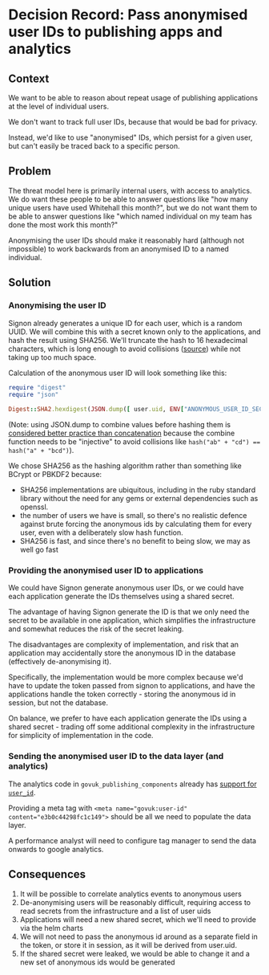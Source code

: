 # Decision Record: Pass anonymised user IDs to publishing apps and analytics

## Context

We want to be able to reason about repeat usage of publishing applications at the level of individual users.

We don't want to track full user IDs, because that would be bad for privacy.

Instead, we'd like to use "anonymised" IDs, which persist for a given user, but can't easily be traced back to
a specific person.

## Problem

The threat model here is primarily internal users, with access to analytics. We do want these people to be able
to answer questions like "how many unique users have used Whitehall this month?", but we do not want them to be able
to answer questions like "which named individual on my team has done the most work this month?"

Anonymising the user IDs should make it reasonably hard (although not impossible) to work backwards from an anonymised
ID to a named individual.

## Solution

### Anonymising the user ID

Signon already generates a unique ID for each user, which is a random UUID. We will combine this with a secret known
only to the applications, and hash the result using SHA256. We'll truncate the hash to 16 hexadecimal characters, which
is long enough to avoid collisions ([source](https://github.com/alphagov/signon/pull/3983#discussion_r2284680904))
while not taking up too much space.

Calculation of the anonymous user ID will look something like this:

```ruby
require "digest"
require "json"

Digest::SHA2.hexdigest(JSON.dump([ user.uid, ENV["ANONYMOUS_USER_ID_SECRET"] ]))[..16]
```
(Note: using JSON.dump to combine values before hashing them is [considered better practice than concatenation](https://jameshfisher.com/2018/01/09/how-to-hash-multiple-values/)
because the combine function needs to be "injective" to avoid collisions like `hash("ab" + "cd") == hash("a" + "bcd")`).

We chose SHA256 as the hashing algorithm rather than something like BCrypt or PBKDF2 because:

- SHA256 implementations are ubiquitous, including in the ruby standard library without the need for any gems or
  external dependencies such as openssl.
- the number of users we have is small, so there's no realistic defence against brute forcing the anonymous ids by
  calculating them for every user, even with a deliberately slow hash function.
- SHA256 is fast, and since there's no benefit to being slow, we may as well go fast

### Providing the anonymised user ID to applications

We could have Signon generate anonymous user IDs, or we could have each application generate the IDs themselves using a
shared secret.

The advantage of having Signon generate the ID is that we only need the secret to be available in one application, which
simplifies the infrastructure and somewhat reduces the risk of the secret leaking.

The disadvantages are complexity of implementation, and risk that an application may accidentally store the anonymous ID
in the database (effectively de-anonymising it).

Specifically, the implementation would be more complex because we'd have to update the token passed from signon to
applications, and have the applications handle the token correctly - storing the anonymous id in session, but not the
database.

On balance, we prefer to have each application generate the IDs using a shared secret - trading off some additional
complexity in the infrastructure for simplicity of implementation in the code.

### Sending the anonymised user ID to the data layer (and analytics)

The analytics code in `govuk_publishing_components` already has
[support for `user_id`](https://github.com/alphagov/govuk_publishing_components/blob/main/app/assets/javascripts/govuk_publishing_components/analytics-ga4/ga4-page-views.js#L75).

Providing a meta tag with `<meta name="govuk:user-id" content="e3b0c44298fc1c149">` should be all we need to populate
the data layer.

A performance analyst will need to configure tag manager to send the data onwards to google analytics.

## Consequences

1. It will be possible to correlate analytics events to anonymous users
2. De-anonymising users will be reasonably difficult, requiring access to read secrets from the infrastructure and a
   list of user uids
3. Applications will need a new shared secret, which we'll need to provide via the helm charts
4. We will not need to pass the anonymous id around as a separate field in the token, or store it in session, as it will
   be derived from user.uid.
5. If the shared secret were leaked, we would be able to change it and a new set of anonymous ids would be generated

